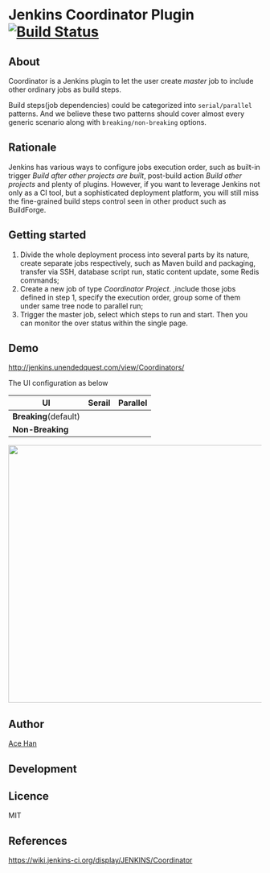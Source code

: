 # Jenkins Coordinator Plugin [![Build Status](https://jenkins.ci.cloudbees.com/buildStatus/icon?job=plugins/coordinator-plugin)](https://jenkins.ci.cloudbees.com/job/plugins/job/coordinator-plugin/)

## About
Coordinator is a Jenkins plugin to let the user create _master_ job to include other ordinary jobs as build steps.

Build steps(job dependencies) could be categorized into `serial/parallel` patterns.
And we believe these two patterns should cover almost every generic scenario along with `breaking/non-breaking` options.

## Rationale

Jenkins has various ways to configure jobs execution order, such as built-in trigger _Build after other projects are built_, post-build action _Build other projects_ and plenty of plugins. However, if you want to leverage Jenkins not only as a CI tool, but a sophisticated deployment platform, you will still miss the fine-grained build steps control seen in other product such as BuildForge. 

## Getting started
1. Divide the whole deployment process into several parts by its nature, create separate jobs respectively, such as Maven build and packaging, transfer via SSH, database script run, static content update, some Redis commands;
1. Create a new job of type _Coordinator Project_. ,include those jobs defined in step 1, specify the execution order, group some of them under same tree node to parallel run; 
1. Trigger the master job, select which steps to run and start. Then you can monitor the over status within the single page.

## Demo
http://jenkins.unendedquest.com/view/Coordinators/

The UI configuration as below

| UI  | Serail | Parallel |
| ------------- | ------------- | ------------- |
| **Breaking**(default)  | <img src="https://raw.githubusercontent.com/jenkinsci/coordinator-plugin/master/src/main/webapp/images/coordinator-serial.ico" width="16">  | <img src="https://raw.githubusercontent.com/jenkinsci/coordinator-plugin/master/src/main/webapp/images/coordinator-parallel.ico" width="16">  |
| **Non-Breaking**  | <img src="https://raw.githubusercontent.com/jenkinsci/coordinator-plugin/develop/src/main/webapp/images/coordinator-non-breaking-serial.ico" width="16">  | <img src="https://raw.githubusercontent.com/jenkinsci/coordinator-plugin/develop/src/main/webapp/images/coordinator-non-breaking-parallel.ico" width="16">  |

<img src="https://cloud.githubusercontent.com/assets/1177332/14269580/935d63ba-fb18-11e5-8d0f-ebf82f71170c.png" width="512">

## Author
[Ace Han](https://github.com/ace-han)

## Development

## Licence
MIT

## References
https://wiki.jenkins-ci.org/display/JENKINS/Coordinator

